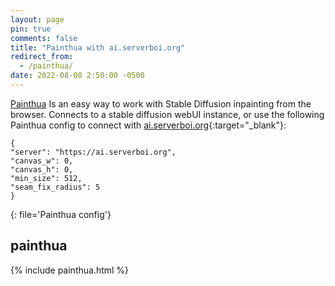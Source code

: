 ```yaml
---
layout: page
pin: true
comments: false
title: "Painthua with ai.serverboi.org"
redirect_from:
  - /painthua/
date: 2022-08-08 2:50:00 -0500
---
```


[Painthua](https://github.com/BlinkDL/Hua) Is an easy way to work with Stable Diffusion inpainting from the browser. Connects to a stable diffusion webUI instance, or use the following Painthua config to connect with [ai.serverboi.org](https://serverboi.org/ai){:target="_blank"}:

```config
{
"server": "https://ai.serverboi.org",
"canvas_w": 0,
"canvas_h": 0,
"min_size": 512,
"seam_fix_radius": 5
}
```
{: file='Painthua config'}

## painthua

{% include painthua.html %}
